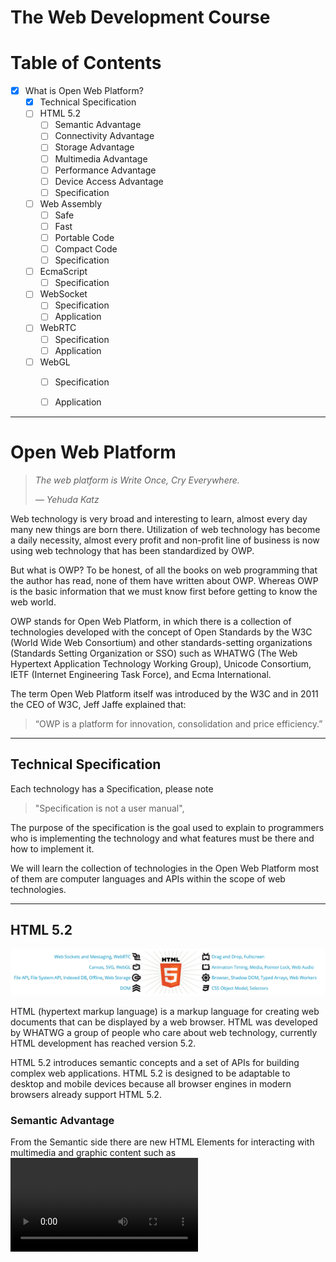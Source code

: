 # The Web Development Course



# Table of Contents



- [x] What is Open Web Platform?
  - [x] Technical Specification
  - [ ] HTML 5.2
    - [ ] Semantic Advantage
    - [ ] Connectivity Advantage
    - [ ] Storage Advantage
    - [ ] Multimedia Advantage
    - [ ] Performance Advantage
    - [ ] Device Access Advantage
    - [ ] Specification
  - [ ] Web Assembly
    - [ ] Safe
    - [ ] Fast
    - [ ] Portable Code
    - [ ] Compact Code
    - [ ] Specification
  - [ ] EcmaScript
    - [ ] Specification
  - [ ] WebSocket
    - [ ] Specification
    - [ ] Application
  - [ ] WebRTC
    - [ ] Specification
    - [ ] Application
  - [ ] WebGL
    - [ ] Specification
    - [ ] Application



---



# Open Web Platform

> *The web platform is Write Once, Cry Everywhere.*
>
> *— Yehuda Katz*

Web technology is very broad and interesting to learn, almost every day many new things are born there. Utilization of web technology has become a daily necessity, almost every profit and non-profit line of business is now using web technology that has been standardized by OWP.

But what is OWP? To be honest, of all the books on web programming that the author has read, none of them have written about OWP. Whereas OWP is the basic information that we must know first before getting to know the web world.

OWP stands for Open Web Platform, in which there is a collection of technologies developed with the concept of Open Standards by the W3C (World Wide Web Consortium) and other standards-setting organizations (Standards Setting Organization or SSO) such as WHATWG (The Web Hypertext Application Technology Working Group), Unicode Consortium, IETF (Internet Engineering Task Force), and Ecma International.

The term Open Web Platform itself was introduced by the W3C and in 2011 the CEO of W3C, Jeff Jaffe explained that:

> “OWP is a platform for innovation, consolidation and price efficiency.”



---

## Technical Specification

Each technology has a Specification, please note 

> "Specification is not a user manual", 

The purpose of the specification is the goal used to explain to programmers who is implementing the technology and what features must be there and how to implement it.

We will learn the collection of technologies in the Open Web Platform most of them are computer languages and APIs within the scope of web technologies.



---



## HTML 5.2

<img src="assets/HTML5.png" style="zoom:120%;" />

HTML (hypertext markup language) is a markup language for creating web documents that can be displayed by a web browser. HTML was developed by WHATWG a group of people who care about web technology, currently HTML development has reached version 5.2.

HTML 5.2 introduces semantic concepts and a set of APIs for building complex web applications. HTML 5.2 is designed to be adaptable to desktop and mobile devices because all browser engines in modern browsers already support HTML 5.2.



### Semantic Advantage

From the Semantic side there are new HTML Elements for interacting with multimedia and graphic content such as <video>, <audio>, <canvas> and support for the SVG API and MathML API for displaying mathematical formulas in web documents.